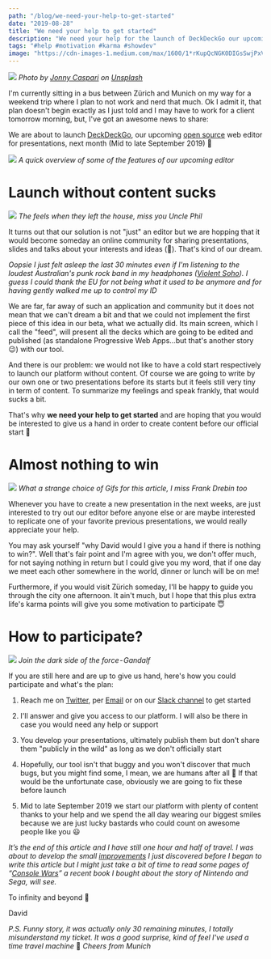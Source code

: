 ```yaml
---
path: "/blog/we-need-your-help-to-get-started"
date: "2019-08-28"
title: "We need your help to get started"
description: "We need your help for the launch of DeckDeckGo our upcoming web open source editor for presentations"
tags: "#help #motivation #karma #showdev"
image: "https://cdn-images-1.medium.com/max/1600/1*rKupQcNGK0DIGsSwjPxVsQ.jpeg"
---
```


![](https://cdn-images-1.medium.com/max/1600/1*rKupQcNGK0DIGsSwjPxVsQ.jpeg)
*Photo by [Jonny Caspari](https://unsplash.com/@jonnysplsh?utm_source=unsplash&utm_medium=referral&utm_content=creditCopyText) on [Unsplash](https://unsplash.com/?utm_source=unsplash&utm_medium=referral&utm_content=creditCopyText)*

I'm currently sitting in a bus between Zürich and Munich on my way for a weekend trip where I plan to not work and nerd that much. Ok I admit it, that plan doesn't begin exactly as I just told and I may have to work for a client tomorrow morning, but, I've got an awesome news to share: 

We are about to launch [DeckDeckGo](https://deckdeckgo.com), our upcoming [open source](https://github.com/deckgo/deckdeckgo) web editor for presentations, next month (Mid to late September 2019) 🎉

![](https://cdn-images-1.medium.com/max/1600/1*H0grMl4nUD8LuzAl3QX8Dg.gif)
*A quick overview of some of the features of our upcoming editor*

# Launch without content sucks

![](https://cdn-images-1.medium.com/max/1600/1*JMCskumAuEW6DcSDl02Z2w.gif)
*The feels when they left the house, miss you Uncle Phil*

It turns out that our solution is not "just" an editor but we are hopping that it would become someday an online community for sharing presentations, slides and talks about your interests and ideas (🤞). That's kind of our dream.

*Oopsie I just felt asleep the last 30 minutes even if I'm listening to the loudest Australian's punk rock  band in my headphones ([Violent Soho](https://www.youtube.com/watch?v=RN9NC4iQcsA)). I guess I could thank the EU for not being what it used to be anymore and for having gently walked me up to control my ID*

We are far, far away of such an application and community but it does not mean that we can't dream a bit and that we could not implement the first piece of this idea in our beta, what we actually did. Its main screen, which I call the "feed", will present all the decks which are going to be edited and published (as standalone Progressive Web Apps…but that's another story 😉) with our tool.

And there is our problem: we would not like to have a cold start respectively to launch our platform without content. Of course we are going to write by our own one or two presentations before its starts but it feels still very tiny in term of content. To summarize my feelings and speak frankly, that would sucks a bit.

That's why **we need your help to get started** and are hoping that you would be interested to give us a hand in order to create content before our official start 🙏

# Almost nothing to win

![](https://cdn-images-1.medium.com/max/1600/1*nevdIt2eQwdLfv6fOlnFcA.gif)
*What a strange choice of Gifs for this article, I miss Frank Drebin too*

Whenever you have to create a new presentation in the next weeks, are just interested to try out our editor before anyone else or are maybe interested to replicate one of your favorite previous presentations, we would really appreciate your help.

You may ask yourself "why David would I give you a hand if there is nothing to win?". Well that's fair point and I'm agree with you, we don't offer much, for not saying nothing in return but I could give you my word, that if one day we meet each other somewhere in the world, dinner or lunch will be on me!

Furthermore, if you would visit Zürich someday, I'll be happy to guide you through the city one afternoon. It ain't much, but I hope that this plus extra life's karma points will give you some motivation to participate 😇

# How to participate?

![](https://cdn-images-1.medium.com/max/1600/1*5ay_HPHArSh83KMlHDhKnw.gif)
*Join the dark side of the force - Gandalf*

If you are still here and are up to give us hand, here's how you could participate and what's the plan:

1. Reach me on [Twitter](https://twitter.com/daviddalbusco), per [Email](david.dalbusco@outlook.com) or on our [Slack channel](https://join.slack.com/t/deckdeckgo/shared_invite/enQtNzM0NjMwOTc3NTI0LTBlNmFhODNhYmRkMWUxZmU4ZTQ2MDJiNjlmYWZiODNjMDU5OGRjYThlZmZjMTc5YmQ3MzUzMDlhMzk0ZDgzMDY) to get started

2. I'll answer and give you access to our platform. I will also be there in case you would need any help or support

3. You develop your presentations, ultimately publish them but don't share them "publicly in the wild" as long as we don't officially start

4. Hopefully, our tool isn't that buggy and you won't discover that much bugs, but you might find some, I mean, we are humans after all 🤖 If that would be the unfortunate case, obviously we are going to fix these before launch

5. Mid to late September 2019 we start our platform with plenty of content thanks to your help and we spend the all day wearing our biggest smiles because we are just lucky bastards who could count on awesome people like you 😃

*It’s the end of this article and I have still one hour and half of travel. I was about to develop the small [improvements](https://github.com/deckgo/deckdeckgo/issues/234) I just discovered before I began to write this article but I might just take a bit of time to read some pages of “[Console Wars](https://www.amazon.com/Console-Wars-Nintendo-Defined-Generation-ebook/dp/B00FJ379XE/ref=pd_rhf_ee_p_img_1?_encoding=UTF8&psc=1&refRID=HCRGEEK0Q4E9V99715ZD)” a recent book I bought about the story of Nintendo and Sega, will see.*

To infinity and beyond 🚀
 
David

*P.S. Funny story, it was actually only 30 remaining minutes, I totally misunderstand my ticket. It was a good surprise, kind of feel I've used a time travel machine* 🤣 *Cheers from Munich*
